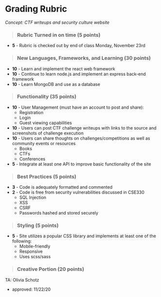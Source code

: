 # Grading Rubric
*Concept: CTF writeups and security culture website*

>### Rubric Turned in on time (5 points)
- **5** - Rubric is checked out by end of class Monday, November 23rd

>### New Languages, Frameworks, and Learning (30 points)
- **10** - Learn and implement the react web framework
- **10** - Continue to learn node.js and implement an express back-end framework
- **10** - Learn MongoDB and use as a database

>### Functionality (35 points)
- **10** - User Management (must have an account to post and share):
    - Registration
    - Login
    - Guest viewing capabilities
- **10** - Users can post CTF challenge writeups with links to the source and screenshots of challenge execution
- **10** - Users can share thoughts on challenges/competitions as well as community events or resources
    - Books
    - CTFs
    - Conferences
- **5** - Integrate at least one API to improve basic functionality of the site

>### Best Practices (5 points)
- **3** - Code is adequately formatted and commented
- **2** - Code is free from security vulnerabilities discussed in CSE330
    - SQL Injection
    - XSS
    - CSRF
    - Passwords hashed and stored securely

>### Styling (5 points)
- **5** - Site utilizes a popular CSS library and implements at least one of the following:
    - Mobile-friendly
    - Responsive
    - Uses scss/sass

>### Creative Portion (20 points)

TA: Olivia Schotz
 - approved: 11/22/20
